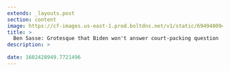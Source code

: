 ```yaml
--- 
extends: _layouts.post 
section: content 
image: https://cf-images.us-east-1.prod.boltdns.net/v1/static/694940094001/eefca502-dfd3-424a-ba4b-7c2d7dda4d97/4e9c5919-8137-4c1b-aacf-72b0307f6a03/1280x720/match/image.jpg 
title: > 
  Ben Sasse: Grotesque that Biden won't answer court-packing question 
description: > 
   
date: 1602428949.7721496 
--- 
```

